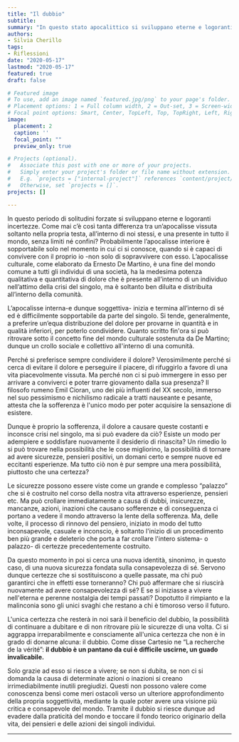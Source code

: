 ```yaml
---
title: "Il dubbio"
subtitle: 
summary: "In questo stato apocalittico si sviluppano eterne e logoranti incertezze."
authors:
- Silvia Cherillo
tags:
- Riflessioni
date: "2020-05-17"
lastmod: "2020-05-17"
featured: true
draft: false

# Featured image
# To use, add an image named `featured.jpg/png` to your page's folder.
# Placement options: 1 = Full column width, 2 = Out-set, 3 = Screen-width
# Focal point options: Smart, Center, TopLeft, Top, TopRight, Left, Right, BottomLeft, Bottom, BottomRight
image:
  placement: 2
  caption: ''
  focal_point: ""
  preview_only: true

# Projects (optional).
#   Associate this post with one or more of your projects.
#   Simply enter your project's folder or file name without extension.
#   E.g. `projects = ["internal-project"]` references `content/project/deep-learning/index.md`.
#   Otherwise, set `projects = []`.
projects: []

---
```


In questo periodo di solitudini forzate si sviluppano eterne e logoranti incertezze. Come mai c’è così
tanta differenza tra un’apocalisse vissuta soltanto nella propria testa, all’interno di noi stessi, e una
presente in tutto il mondo, senza limiti né confini? Probabilmente l’apocalisse interiore è
sopportabile solo nel momento in cui ci si conosce, quando si è capaci di convivere con il proprio io
-non solo di sopravvivere con esso. L’apocalisse culturale, come elaborato da Ernesto De Martino, è
una fine del mondo comune a tutti gli individui di una società, ha la medesima potenza qualitativa e
quantitativa di dolore che è presente all’interno di un individuo nell’attimo della crisi del singolo,
ma è soltanto ben diluita e distribuita all’interno della comunità.

L’apocalisse interna-e dunque soggettiva- inizia e termina all’interno di sé ed è difficilmente sopportabile da parte del singolo. Si
tende, generalmente, a preferire un’equa distribuzione del dolore per provarne in quantità e in
qualità inferiori, per poterlo condividere. Quanto scritto fin'ora si può ritrovare sotto il concetto
fine del mondo culturale sostenuta da De Martino; dunque un crollo sociale e collettivo
all'interno di una comunità.

Perché si preferisce sempre condividere il dolore? Verosimilmente
perché si cerca di evitare il dolore e perseguire il piacere, di rifuggirlo a favore di una vita
piacevolmente vissuta. Ma perché non ci si può immergere in esso per arrivare a conviverci e poter
trarre giovamento dalla sua presenza? Il filosofo rumeno Emil Cioran, uno dei più influenti del XX
secolo, immerso nel suo pessimismo e nichilismo radicale a tratti nauseante e pesante, attesta che la
sofferenza è l'unico modo per poter acquisire la sensazione di esistere.

Dunque è proprio la
sofferenza, il dolore a causare queste costanti e inconsce crisi nel singolo, ma si può evadere da ciò?
Esiste un modo per adempiere e soddisfare nuovamente il desiderio di rinascita?
Un rimedio lo si può trovare nella possibilità che le cose migliorino, la possibilità di tornare ad
avere sicurezze, pensieri positivi, un domani certo e sempre nuove ed eccitanti esperienze. Ma tutto
ciò non è pur sempre una mera possibilità, piuttosto che una certezza?

Le sicurezze possono essere viste come un grande e complesso “palazzo” che si è
costruito nel corso della nostra vita attraverso esperienze, pensieri etc. Ma può crollare
immediatamente a causa di dubbi, insicurezze, mancanze, azioni, inazioni che causano
sofferenze e di conseguenza ci portano a vedere il mondo attraverso la lente della
sofferenza. Ma, delle volte, il processo di rinnovo del pensiero, iniziato in modo del tutto
inconsapevole, casuale e inconscio, è soltanto l'inizio di un procedimento ben più grande e
deleterio che porta a far crollare l'intero sistema- o palazzo- di certezze precedentemente
costruito.

Da questo momento in poi si cerca una nuova identità, sinonimo, in questo caso,
di una nuova sicurezza fondata sulla consapevolezza di sé. Servono dunque certezze che
si sostituiscono a quelle passate, ma chi può garantirci che in effetti esse torneranno? Chi
può affermare che si riuscirà nuovamente ad avere consapevolezza di sé? E se si
iniziasse a vivere nell'eterna e perenne nostalgia dei tempi passati? Dopotutto il rimpianto
e la malinconia sono gli unici svaghi che restano a chi è timoroso verso il futuro.


L'unica certezza che resterà in noi sarà il beneficio del dubbio, la possibilità di continuare
a dubitare e di non ritrovare più le sicurezze di una volta. Ci si aggrappa irreparabilmente e
consciamente all'unica certezza che non è in grado di donarne alcuna: il dubbio. Come
disse Cartesio ne “La recherche de la vérité”: **il dubbio è un pantano da cui è difficile
uscirne, un guado invalicabile.**

Solo grazie ad esso si riesce a vivere; se non si dubita, se non ci si domanda la causa di
determinate azioni o inazioni si creano irrimediabilmente inutili pregiudizi. Questi non
possono valere come conoscenza bensì come meri ostacoli verso un ulteriore
approfondimento della propria soggettività, mediante la quale poter avere una visione più
critica e consapevole del mondo. Tramite il dubbio si riesce dunque ad evadere dalla
praticità del mondo e toccare il fondo teorico originario della vita, dei pensieri e delle azioni
dei singoli individui.

---
